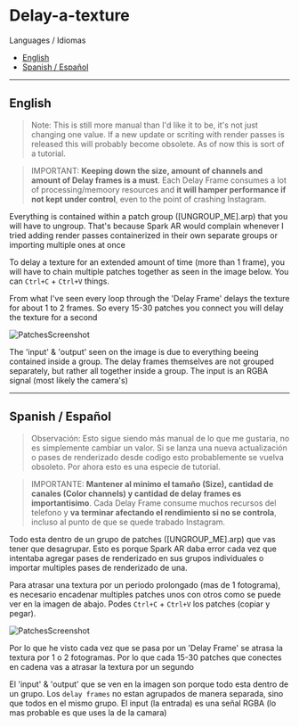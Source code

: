 # Delay-a-texture
Languages / Idiomas
- [English](#English)
- [Spanish \/ Español](#Spanish--espa%C3%B1ol)

---

## English

> Note: This is still more manual than I'd like it to be, it's not just changing one value. If a new update or scriting with render passes is released this will probably become obsolete. As of now this is sort of a tutorial.

> IMPORTANT: **Keeping down the size, amount of channels and amount of Delay frames is a must**. Each Delay Frame consumes a lot of processing/memoory resources and **it will hamper performance if not kept under control**, even to the point of crashing Instagram.

Everything is contained within a patch group (\[UNGROUP_ME\].arp) that you will have to ungroup. That's because Spark AR would complain whenever I tried adding render passes containerized in their own separate groups or importing multiple ones at once

To delay a texture for an extended amount of time (more than 1 frame), you will have to chain multiple patches together as seen in the image below. You can `Ctrl+C` + `Ctrl+V` things.

From what I've seen every loop through the 'Delay Frame' delays the texture for about 1 to 2 frames. So every 15-30 patches you connect you will delay the texture for a second

![PatchesScreenshot](https://github.com/tomaspietravallo/Spark-AR/blob/master/delay-a-texture/Screen%20Shot%202020-07-14%20at%2000.08.59.png)

The 'input' & 'output' seen on the image is due to everything beeing contained inside a group. The delay frames themselves are not grouped separately, but rather all together inside a group. The input is an RGBA signal (most likely the camera's)

---- 

## Spanish / Español

> Observación: Esto sigue siendo más manual de lo que me gustaria, no es simplemente cambiar un valor. Si se lanza una nueva actualización o pases de renderizado desde codigo esto probablemente se vuelva obsoleto. Por ahora esto es una especie de tutorial.

> IMPORTANTE: **Mantener al minimo el tamaño (Size), cantidad de canales (Color channels) y cantidad de delay frames es importantisimo**. Cada Delay Frame consume muchos recursos del telefono y **va terminar afectando el rendimiento si no se controla**, incluso al punto de que se quede trabado Instagram.

Todo esta dentro de un grupo de patches (\[UNGROUP_ME\].arp) que vas tener que desagrupar. Esto es porque Spark AR daba error cada vez que intentaba agregar pases de renderizado en sus grupos individuales o importar multiples pases de renderizado de una.

Para atrasar una textura por un periodo prolongado (mas de 1 fotograma), es necesario encadenar multiples patches unos con otros como se puede ver en la imagen de abajo. Podes `Ctrl+C` + `Ctrl+V` los patches (copiar y pegar).

![PatchesScreenshot](https://github.com/tomaspietravallo/Spark-AR/blob/master/delay-a-texture/Screen%20Shot%202020-07-14%20at%2000.08.59.png)

Por lo que he visto cada vez que se pasa por un 'Delay Frame' se atrasa la textura por 1 o 2 fotogramas. Por lo que cada 15-30 patches que conectes en cadena vas a atrasar la textura por un segundo

El 'input' & 'output' que se ven en la imagen son porque todo esta dentro de un grupo. Los `delay frames` no estan agrupados de manera separada, sino que todos en el mismo grupo. El input (la entrada) es una señal RGBA (lo mas probable es que uses la de la camara)
